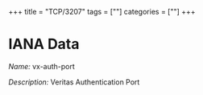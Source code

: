 +++
title = "TCP/3207"
tags = [""]
categories = [""]
+++

# IANA Data

_Name:_ vx-auth-port

_Description:_ Veritas Authentication Port

